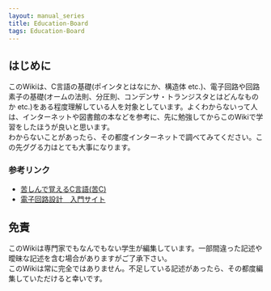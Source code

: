 ```yaml
---
layout: manual_series
title: Education-Board
tags: Education-Board
---
```


## はじめに  

このWikiは、C言語の基礎(ポインタとはなにか、構造体 etc.)、電子回路や回路素子の基礎(オームの法則、分圧則、コンデンサ・トランジスタとはどんなものか etc.)をある程度理解している人を対象としています。よくわからないって人は、インターネットや図書館の本などを参考に、先に勉強してからこのWikiで学習をしたほうが良いと思います。  
わからないことがあったら、その都度インターネットで調べてみてください。この先ググる力はとても大事になります。

### 参考リンク

- [苦しんで覚えるC言語(苦C)](https://9cguide.appspot.com/index.html)
- [電子回路設計　入門サイト](https://www.kairo-nyumon.com/)

## 免責

このWikiは専門家でもなんでもない学生が編集しています。一部間違った記述や曖昧な記述を含む場合がありますがご了承下さい。  
このWikiは常に完全ではありません。不足している記述があったら、その都度編集していただけると幸いです。  
